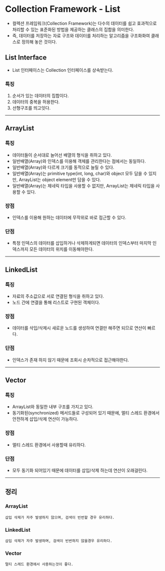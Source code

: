 # Collection Framework - List
- 컬렉션 프레임워크(Collection Framework)는 다수의 데이터를 쉽고 효과적으로 처리할 수 있는 표준화된 방법을 제공하는 클래스의 집합을 의미한다.
- 즉, 데이터를 저장하는 자료 구조와 데이터를 처리하는 알고리즘을 구조화화여 클래스로 정의해 놓은 것이다.
## List Interface
- List 인터페이스는 Collection 인터페이스를 상속받는다.
### 특징
1. 순서가 있는 데이터의 집합이다.
2. 데이터의 중복을 허용한다.
3. 선형구조를 띄고잇다.

---
## ArrayList
### 특징
- 데이터들이 순서대로 늘어선 배열의 형식을 취하고 있다.
- 일반배열(Array)와 인덱스를 이용해 객체를 관리한다는 점에서는 동일하다.
- 일반배열(Array)와 다르게 크기를 동적으로 늘릴 수 있다.
- 일반배열(Array)는 primitive type(int, long, char)와 object 모두 담을 수 있지만, ArrayList는 object element만 담을 수 있다.
- 일반배열(Array)는 제네릭 타입을 사용할 수 없지만, ArrayList는 제네릭 타입을 사용할 수 있다.
### 장점
- 인덱스를 이용해 원하는 데이터에 무작위로 바로 접근할 수 있다.
### 단점
- 특정 인덱스의 데이터를 삽입하거나 삭제하게되면 데이터의 인덱스부터 마지막 인덱스까지 모든 데이터의 위치를 이동해야한다.

---
## LinkedList
### 특징
- 자료의 주소값으로 서로 연결된 형식을 취하고 있다.
- 노드 간에 연결을 통해 리스트로 구현된 객체이다.
### 장점
- 데이터를 삭입/삭제시 새로운 노드를 생성하여 연결만 해주면 되므로 연산이 빠르다.
### 단점
- 인덱스가 존재 하지 않기 때문에 조회시 순차적으로 접근해야한다.

---
## Vector
### 특징
- ArrayList와 동일한 내부 구조를 가지고 있다.
- 동기화된(synchronized) 메서드들로 구성되어 있기 때문에, 멀티 스레드 환경에서 안전하게 삽입/삭제 연산이 가능하다.
### 장점
- 멀티 스레드 환경에서 사용할때 유리하다.
### 단점
- 모두 동기화 되어있기 때문에 데이터를 삽입/삭제 하는데 연산이 오래걸린다.

---
## 정리
###  ArrayList
`삽입 삭제가 자주 발생하지 않으며, 검색이 빈번할 경우 유리하다.`
### LinkedList
`삽입 삭제가 자주 발생하며, 검색이 빈번하지 않을경우 유리하다.`
### Vector
`멀티 스레드 환경에서 사용하는것이 좋다.`